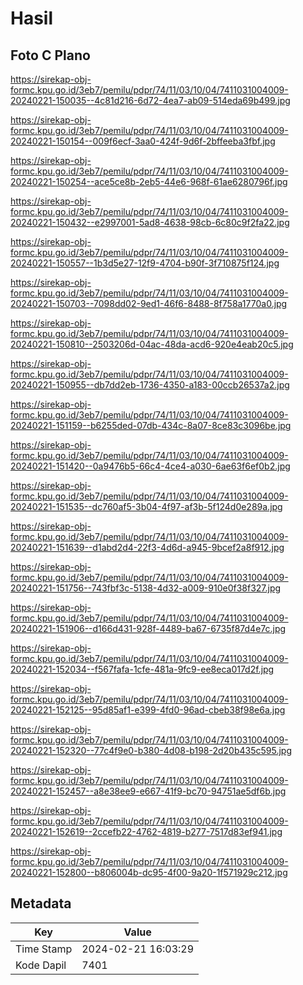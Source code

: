 # Hasil

## Foto C Plano

https://sirekap-obj-formc.kpu.go.id/3eb7/pemilu/pdpr/74/11/03/10/04/7411031004009-20240221-150035--4c81d216-6d72-4ea7-ab09-514eda69b499.jpg

https://sirekap-obj-formc.kpu.go.id/3eb7/pemilu/pdpr/74/11/03/10/04/7411031004009-20240221-150154--009f6ecf-3aa0-424f-9d6f-2bffeeba3fbf.jpg

https://sirekap-obj-formc.kpu.go.id/3eb7/pemilu/pdpr/74/11/03/10/04/7411031004009-20240221-150254--ace5ce8b-2eb5-44e6-968f-61ae6280796f.jpg

https://sirekap-obj-formc.kpu.go.id/3eb7/pemilu/pdpr/74/11/03/10/04/7411031004009-20240221-150432--e2997001-5ad8-4638-98cb-6c80c9f2fa22.jpg

https://sirekap-obj-formc.kpu.go.id/3eb7/pemilu/pdpr/74/11/03/10/04/7411031004009-20240221-150557--1b3d5e27-12f9-4704-b90f-3f710875f124.jpg

https://sirekap-obj-formc.kpu.go.id/3eb7/pemilu/pdpr/74/11/03/10/04/7411031004009-20240221-150703--7098dd02-9ed1-46f6-8488-8f758a1770a0.jpg

https://sirekap-obj-formc.kpu.go.id/3eb7/pemilu/pdpr/74/11/03/10/04/7411031004009-20240221-150810--2503206d-04ac-48da-acd6-920e4eab20c5.jpg

https://sirekap-obj-formc.kpu.go.id/3eb7/pemilu/pdpr/74/11/03/10/04/7411031004009-20240221-150955--db7dd2eb-1736-4350-a183-00ccb26537a2.jpg

https://sirekap-obj-formc.kpu.go.id/3eb7/pemilu/pdpr/74/11/03/10/04/7411031004009-20240221-151159--b6255ded-07db-434c-8a07-8ce83c3096be.jpg

https://sirekap-obj-formc.kpu.go.id/3eb7/pemilu/pdpr/74/11/03/10/04/7411031004009-20240221-151420--0a9476b5-66c4-4ce4-a030-6ae63f6ef0b2.jpg

https://sirekap-obj-formc.kpu.go.id/3eb7/pemilu/pdpr/74/11/03/10/04/7411031004009-20240221-151535--dc760af5-3b04-4f97-af3b-5f124d0e289a.jpg

https://sirekap-obj-formc.kpu.go.id/3eb7/pemilu/pdpr/74/11/03/10/04/7411031004009-20240221-151639--d1abd2d4-22f3-4d6d-a945-9bcef2a8f912.jpg

https://sirekap-obj-formc.kpu.go.id/3eb7/pemilu/pdpr/74/11/03/10/04/7411031004009-20240221-151756--743fbf3c-5138-4d32-a009-910e0f38f327.jpg

https://sirekap-obj-formc.kpu.go.id/3eb7/pemilu/pdpr/74/11/03/10/04/7411031004009-20240221-151906--d166d431-928f-4489-ba67-6735f87d4e7c.jpg

https://sirekap-obj-formc.kpu.go.id/3eb7/pemilu/pdpr/74/11/03/10/04/7411031004009-20240221-152034--f567fafa-1cfe-481a-9fc9-ee8eca017d2f.jpg

https://sirekap-obj-formc.kpu.go.id/3eb7/pemilu/pdpr/74/11/03/10/04/7411031004009-20240221-152125--95d85af1-e399-4fd0-96ad-cbeb38f98e6a.jpg

https://sirekap-obj-formc.kpu.go.id/3eb7/pemilu/pdpr/74/11/03/10/04/7411031004009-20240221-152320--77c4f9e0-b380-4d08-b198-2d20b435c595.jpg

https://sirekap-obj-formc.kpu.go.id/3eb7/pemilu/pdpr/74/11/03/10/04/7411031004009-20240221-152457--a8e38ee9-e667-41f9-bc70-94751ae5df6b.jpg

https://sirekap-obj-formc.kpu.go.id/3eb7/pemilu/pdpr/74/11/03/10/04/7411031004009-20240221-152619--2ccefb22-4762-4819-b277-7517d83ef941.jpg

https://sirekap-obj-formc.kpu.go.id/3eb7/pemilu/pdpr/74/11/03/10/04/7411031004009-20240221-152800--b806004b-dc95-4f00-9a20-1f571929c212.jpg


## Metadata

| Key        | Value               |
| ---------- | ------------------- |
| Time Stamp | 2024-02-21 16:03:29 |
| Kode Dapil | 7401                |



